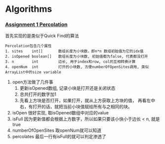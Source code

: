 # Algorithms

### [Assignment 1 Percolation](http://coursera.cs.princeton.edu/algs4/assignments/percolation.html)
首先实现的是类似于Quick Find的算法

    Percolation包含几个属性
    1. sites    int[]       数组长度为小块数，即n*n 数组初始值为它的idx值
    2. isOpened boolean[]   数组长度为小块数, 初始值都为false, 代表都没打开
    3. n        int         边长, 用于index和row, col的互相转换计算
    4. openNum  int         打开的小块数, 方便numberOfOpenSites调用, 类似ArrayList中的size variable  


1. open方法做了几件事
    1. 更新isOpened数组, 记录小块是打开还是关闭状态
    2. 总共打开的数字加1
    3. 先看上方块是否打开，如果打开，就从上方获取上方块的值， 再看左中右，有打开的话，就把当前小块值赋给所有与之相同的块。
2. isOpen 很好实现, 取isOpened数组中对应的value
3. isFull 因为更新值都会根据上方数字，所以如果只要该小快小于边长 < n, 就是true
4. numberOfOpenSites 取openNum就可以知道
5. percolates 最后一行有isFull的就可以判定渗透了

